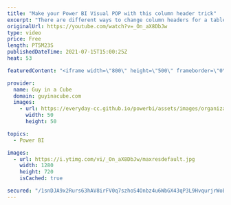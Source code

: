 ```yaml
---
title: "Make your Power BI Visual POP with this column header trick"
excerpt: "There are different ways to change column headers for a table or matrix visual in Power BI. Adam covers a few common ways and leave you with a trick to make the visual POP!   📢 Become a member: https://guyinacu.be/membership \r \r *******************\r \r Want to take your Power BI skills to the next level?"
originalUrl: https://youtube.com/watch?v=_On_aX8DbJw
type: video
price: Free
length: PT5M23S
publishedDateTime: 2021-07-15T15:00:25Z
heat: 53

featuredContent: "<iframe width=\"800\" height=\"500\" frameborder=\"0\" src=\"https://www.youtube.com/embed/_On_aX8DbJw\" allow=\"accelerometer; autoplay; encrypted-media; gyroscope; picture-in-picture\" allowfullscreen></iframe>"

provider:
  name: Guy in a Cube
  domain: guyinacube.com
  images:
    - url: https://everyday-cc.github.io/powerbi/assets/images/organizations/guyinacube.com-50x50.jpg
      width: 50
      height: 50

topics:
  - Power BI

images:
  - url: https://i.ytimg.com/vi/_On_aX8DbJw/maxresdefault.jpg
    width: 1280
    height: 720
    isCached: true

secured: "/1snDJA9x2Rurs63hAV8irFV0q7szhoS4Onbz4u6WbGX43qP3L9HvqurjrWoErvk3qp5u+vNaxe7jingmjBjy75t+m5SDWxAxc2fQP25ea2RmAtPZz3NO2mA7nmtn5eKw+QyuuUJUoLvkAlMWGRVvZ3iZK+hWDKEQ3cfYPXutCoMIagcjT7Sy4qe7WRppPyf1lZWrnoHUl3BWJNPn9uRcDIfsWm76r0KYH1D5ncv5j2nxrTtbB1d8buYqQynS3M11PxVSu4iNXrca+tiuIHylMRK9ATrxTwQ5Oxeziksk1cA8fO2FW103rMuyUxi7s6N2qIkypqpBfI2FTbGMo7ETWSMUIyD2tUGlfbG8r4fBZ9Fy1fGBQ0No16DuLCQclEQdQJK5RyCiEitLii4qHZJYvvs2mbXXY57uWnvvdoSK8w=;28fNoPblh2PDy/idm9X4Uw=="
---
```


